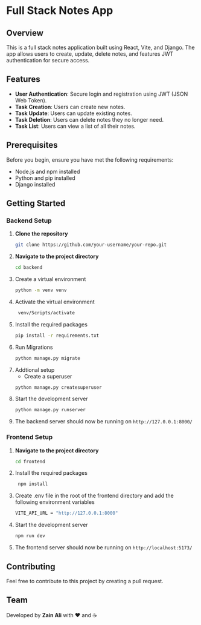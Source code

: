 # Full Stack Notes App

## Overview

This is a full stack notes application built using React, Vite, and Django. The app allows users to create, update, delete notes, and features JWT authentication for secure access.

## Features

- **User Authentication**: Secure login and registration using JWT (JSON Web Token).
- **Task Creation**: Users can create new notes.
- **Task Update**: Users can update existing notes.
- **Task Deletion**: Users can delete notes they no longer need.
- **Task List**: Users can view a list of all their notes.

## Prerequisites

Before you begin, ensure you have met the following requirements:
- Node.js and npm installed
- Python and pip installed
- Django installed

## Getting Started

### Backend Setup

1. **Clone the repository**
   ```sh
   git clone https://github.com/your-username/your-repo.git
2. **Navigate to the project directory**
   ```sh
   cd backend
3. Create a virtual environment
   ```sh
   python -m venv venv
4. Activate the virtual environment
   ```sh
    venv/Scripts/activate
5. Install the required packages
    ```sh
    pip install -r requirements.txt
6. Run Migrations
    ```sh
    python manage.py migrate

7. Addtional setup
    - Create a superuser
    ```sh
    python manage.py createsuperuser

8. Start the development server
    ```sh
    python manage.py runserver

9. The backend server should now be running on `http://127.0.0.1:8000/`


### Frontend Setup

1. **Navigate to the project directory**
   ```sh
   cd frontend
2. Install the required packages
   ```sh
    npm install
3. Create .env file in the root of the frontend directory and add the following environment variables
    ```sh
    VITE_API_URL = "http://127.0.0.1:8000"
4. Start the development server
    ```sh
    npm run dev
5. The frontend server should now be running on `http://localhost:5173/`


## Contributing
Feel free to contribute to this project by creating a pull request.

## Team
Developed by **Zain Ali** with ❤️ and ☕